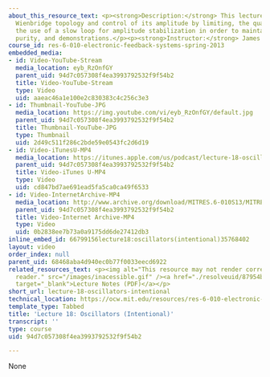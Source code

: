 ```yaml
---
about_this_resource_text: <p><strong>Description:</strong> This lecture covers the
  Wienbridge topology and control of its amplitude by limiting, the quadrature oscillator,
  the use of a slow loop for amplitude stabilization in order to maintain spectral
  purity, and demonstrations.</p><p><strong>Instructor:</strong> James K. Roberge</p>
course_id: res-6-010-electronic-feedback-systems-spring-2013
embedded_media:
- id: Video-YouTube-Stream
  media_location: eyb_RzOnfGY
  parent_uid: 94d7c057308f4ea3993792532f9f54b2
  title: Video-YouTube-Stream
  type: Video
  uid: aaeac46a1e100e2c830383c4c256c3e3
- id: Thumbnail-YouTube-JPG
  media_location: https://img.youtube.com/vi/eyb_RzOnfGY/default.jpg
  parent_uid: 94d7c057308f4ea3993792532f9f54b2
  title: Thumbnail-YouTube-JPG
  type: Thumbnail
  uid: 2d49c511f286c2bde59e0543fc2d6d19
- id: Video-iTunesU-MP4
  media_location: https://itunes.apple.com/us/podcast/lecture-18-oscillators-intentional/id649055548?i=159562103&mt=2
  parent_uid: 94d7c057308f4ea3993792532f9f54b2
  title: Video-iTunes U-MP4
  type: Video
  uid: cd847bd7ae691ead5fa5ca0ca49f6533
- id: Video-InternetArchive-MP4
  media_location: http://www.archive.org/download/MITRES.6-010S13/MITRES6-010S13_lec18_300k.mp4
  parent_uid: 94d7c057308f4ea3993792532f9f54b2
  title: Video-Internet Archive-MP4
  type: Video
  uid: 0b2838ee7b73a0a9175dd6de27412db3
inline_embed_id: 66799156lecture18:oscillators(intentional)35768402
layout: video
order_index: null
parent_uid: 68468aba4d940ec0b77f0033eecd6922
related_resources_text: <p><img alt="This resource may not render correctly in a screen
  reader." src="/images/inacessible.gif" /><a href="./resolveuid/87954bdb04b714d50e2452ec3b1cc6fa"
  target="_blank">Lecture Notes (PDF)</a></p>
short_url: lecture-18-oscillators-intentional
technical_location: https://ocw.mit.edu/resources/res-6-010-electronic-feedback-systems-spring-2013/course-videos/lecture-18-oscillators-intentional
template_type: Tabbed
title: 'Lecture 18: Oscillators (Intentional)'
transcript: ''
type: course
uid: 94d7c057308f4ea3993792532f9f54b2

---
```

None